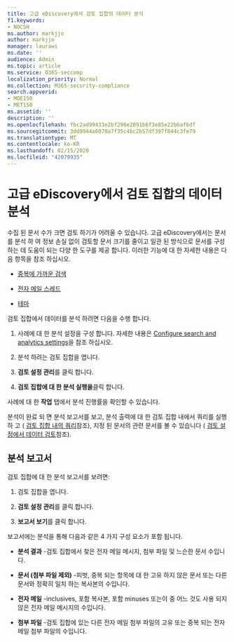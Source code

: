 ```yaml
---
title: 고급 eDiscovery에서 검토 집합의 데이터 분석
f1.keywords:
- NOCSH
ms.author: markjjo
author: markjjo
manager: laurawi
ms.date: ''
audience: Admin
ms.topic: article
ms.service: O365-seccomp
localization_priority: Normal
ms.collection: M365-security-compliance
search.appverid:
- MOE150
- MET150
ms.assetid: ''
description: ''
ms.openlocfilehash: fbc2ad99433e2bf296e2891b6f3e85e22b6af6df
ms.sourcegitcommit: 3dd9944a6070a7f35c4bc2b57df397f844c3fe79
ms.translationtype: MT
ms.contentlocale: ko-KR
ms.lasthandoff: 02/15/2020
ms.locfileid: "42079935"
---
```

# <a name="analyze-data-in-a-review-set-in-advanced-ediscovery"></a>고급 eDiscovery에서 검토 집합의 데이터 분석

수집 된 문서 수가 크면 검토 하기가 어려울 수 있습니다. 고급 eDiscovery에서는 문서를 분석 하 여 정보 손실 없이 검토할 문서 크기를 줄이고 일관 된 방식으로 문서를 구성 하는 데 도움이 되는 다양 한 도구를 제공 합니다. 이러한 기능에 대 한 자세한 내용은 다음 항목을 참조 하십시오.

- [중복에 가까운 검색](near-duplicates.md)

- [전자 메일 스레드](email-threading.md)

- [테마](themes.md)

검토 집합에서 데이터를 분석 하려면 다음을 수행 합니다.

1. 사례에 대 한 분석 설정을 구성 합니다. 자세한 내용은 [Configure search and analytics settings](configure-search-analytics-settings.md)을 참조 하십시오.

2. 분석 하려는 검토 집합을 엽니다.

3. **검토 설정 관리**를 클릭 합니다.

4. **검토 집합에 대 한 분석 실행을**클릭 합니다.

사례에 대 한 **작업** 탭에서 분석 진행률을 확인할 수 있습니다.

 분석이 완료 되 면 분석 보고서를 보고, 분석 출력에 대 한 검토 집합 내에서 쿼리를 실행 하 고 ( [검토 집합 내의 쿼리](review-set-search.md)참조), 지정 된 문서의 관련 문서를 볼 수 있습니다 ( [검토 설정에서 데이터 검토](reviewing-data-in-review-set.md)참조).

## <a name="analytics-report"></a>분석 보고서

검토 집합에 대 한 분석 보고서를 보려면:

1. 검토 집합을 엽니다.

2. **검토 설정 관리**를 클릭 합니다.

3. **보고서 보기**를 클릭 합니다.

보고서에는 분석을 통해 다음과 같은 4 가지 구성 요소가 포함 됩니다.

- **분석 결과** -검토 집합에서 찾은 전자 메일 메시지, 첨부 파일 및 느슨한 문서 수입니다.

- **문서 (첨부 파일 제외)** -피벗, 중복 되는 항목에 대 한 고유 하지 않은 문서 또는 다른 문서와 정확히 일치 하는 복사본의 수입니다.

- **전자 메일** -inclusives, 포함 복사본, 포함 minuses 또는이 중 어느 것도 사용 되지 않은 전자 메일 메시지의 수입니다.

- **첨부 파일** -검토 집합에 있는 다른 전자 메일 첨부 파일의 고유 또는 중복 되는 전자 메일 첨부 파일의 수입니다.
